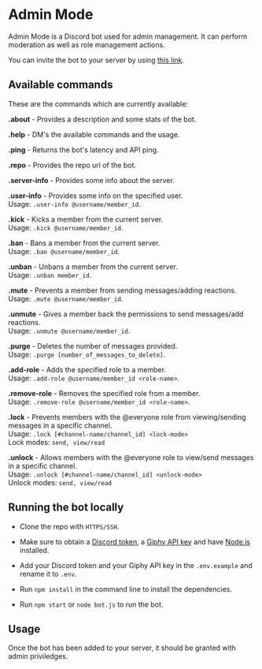 # Admin Mode

Admin Mode is a Discord bot used for admin management. It can perform moderation as well as role management actions.

You can invite the bot to your server by using [this link](https://discord.com/oauth2/authorize?client_id=715577789612556408&scope=bot&permissions=8).

## Available commands

These are the commands which are currently available:

**.about** - Provides a description and some stats of the bot.<br>

**.help** - DM's the available commands and the usage.<br>

**.ping** - Returns the bot's latency and API ping.<br>

**.repo** - Provides the repo url of the bot.<br>

**.server-info** - Provides some info about the server.<br>

**.user-info** - Provides some info on the specified user.<br>Usage: `.user-info @username/member_id`.<br>

**.kick** - Kicks a member from the current server.<br>Usage: `.kick @username/member_id`.<br>

**.ban** - Bans a member from the current server.<br>Usage: `.ban @username/member_id`.<br>

**.unban** - Unbans a member from the current server.<br>Usage: `.unban member_id`.<br>

**.mute** - Prevents a member from sending messages/adding reactions.<br>Usage: `.mute @username/member_id`.<br>

**.unmute** - Gives a member back the permissions to send messages/add reactions.<br>Usage: `.unmute @username/member_id`.<br>

**.purge** - Deletes the number of messages provided.<br>Usage: `.purge [number_of_messages_to_delete]`.<br>

**.add-role** - Adds the specified role to a member.<br>Usage: `.add-role @username/member_id <role-name>`.<br>

**.remove-role** - Removes the specified role from a member.<br>Usage: `.remove-role @username/member_id <role-name>`.<br>

**.lock** - Prevents members with the @everyone role from viewing/sending messages in a specific channel.<br>Usage: `.lock [#channel-name/channel_id] <lock-mode>`<br>Lock modes: `send, view/read`<br>

**.unlock** - Allows members with the @everyone role to view/send messages in a specific channel.<br>Usage: `.unlock [#channel-name/channel_id] <unlock-mode>`<br>Unlock modes: `send, view/read`<br>
## Running the bot locally

- Clone the repo with `HTTPS/SSH`.

- Make sure to obtain a [Discord token](https://discord.com/developers/applications/), a [Giphy API key](https://developers.giphy.com/dashboard/) and have [Node.js](https://nodejs.org/) installed.

- Add your Discord token and your Giphy API key in the `.env.example` and rename it to `.env`.

- Run `npm install` in the command line to install the dependencies.

- Run `npm start` or `node bot.js` to run the bot.

## Usage

Once the bot has been added to your server, it should be granted with admin priviledges.